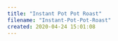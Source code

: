 ```yaml
---
title: "Instant Pot Pot Roast"
filename: "Instant-Pot-Pot-Roast"
created: 2020-04-24 15:01:08
---
```

